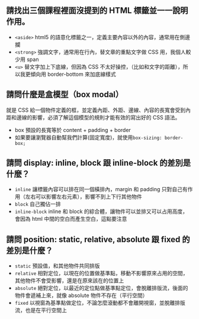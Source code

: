 ## 請找出三個課程裡面沒提到的 HTML 標籤並一一說明作用。

* `<aside>`  html5 的語意化標籤之一，定義主要內容以外的內容，通常用在側邊攔
* `<strong>` 強調文字，通常用在行內，替文章的重點文字做 CSS 用，我個人較少用 span
* `<u>` 替文字加上下底線，但因為 CSS 不太好操控，（比如和文字的距離），所以我更傾向用 border-bottom 來加底線樣式


## 請問什麼是盒模型（box modal）

就是 CSS 給一個物件定義的框，並定義內距、外距、邊線、內容的長寬會受到內距和邊線的影響，必須了解這個模型的規則才能有效的寫出好的 CSS 語法。

* box 預設的長寬等於 content + padding + border
* 如果要讓瀏覽器自動幫我們計算(固定寬度)，就使用`box-sizing: border-box;`


## 請問 display: inline, block 跟 inline-block 的差別是什麼？

* `inline` 讓標籤內容可以排在同一個橫排內，margin 和 padding 只對自己有作用（左右可以影響左右元素），影響不到上下行其他物件
* `block` 自己獨佔一排
* `inline-block` inline 和 block 的綜合體，讓物件可以並排又可以占用高度，會因為 html 中間的空白而產生空白，這點要注意

## 請問 position: static, relative, absolute 跟 fixed 的差別是什麼？

* `static` 預設值，和其他物件共同排版
* `relative` 相對定位，以現在的位置做基準點，移動不影響原來占用的空間，其他物件不會受影響，還是在原來該在的位置上
* `absolute` 絕對定位，以最近的定位點做基準點定位，會脫離排版流，後面的物件會遞補上來，就像 absolute 物件不存在（平行空間）
* `fixed` 以視窗為基準點做定位，不論怎麼滾動都不會離開視窗，並脫離排版流，也是在平行空間上